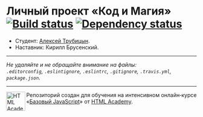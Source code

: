 # Личный проект «Код и Магия» [![Build status][travis-image]][travis-url] [![Dependency status][dependency-image]][dependency-url]

* Студент: [Алексей Трубицын](https://up.htmlacademy.ru/javascript/4/user/159646).
* Наставник: Кирилл Брусенский.

---

_Не удаляйте и не обращайте внимание на файлы:_<br>
_`.editorconfig`, `.eslintignore`, `.eslintrc`, `.gitignore`, `.travis.yml`, `package.json`._

---

<a href="https://htmlacademy.ru/intensive/javascript"><img align="left" width="50" height="50" title="HTML Academy" src="https://up.htmlacademy.ru/static/img/intensive/javascript/logo-for-github.svg"></a>

Репозиторий создан для обучения на интенсивном онлайн‑курсе «[Базовый JavaScript](https://htmlacademy.ru/intensive/javascript)» от [HTML Academy](https://htmlacademy.ru).

[travis-image]: https://travis-ci.org/htmlacademy-javascript/159646-code-and-magick.svg?branch=master
[travis-url]: https://travis-ci.org/htmlacademy-javascript/159646-code-and-magick
[dependency-image]: https://david-dm.org/htmlacademy-javascript/159646-code-and-magick.svg?style=flat-square
[dependency-url]: https://david-dm.org/htmlacademy-javascript/159646-code-and-magick
